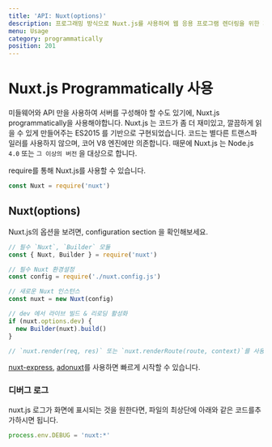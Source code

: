 ```yaml
---
title: 'API: Nuxt(options)'
description: 프로그래밍 방식으로 Nuxt.js를 사용하여 웹 응용 프로그램 렌더링을 위한 자체 서버를 자유롭게 만들 수 있는 미들웨어로 사용할 수 있습니다.
menu: Usage
category: programmatically
position: 201
---
```


# Nuxt.js Programmatically 사용

미들웨어와 API 만을 사용하여 서버를 구성해야 할 수도 있기에, Nuxt.js programmatically을 사용해야합니다. Nuxt.js 는 코드가 좀 더 재미있고, 깔끔하게 읽을 수 있게 만들어주는 ES2015 를 기반으로 구현되었습니다. 코드는 별다른 트랜스파일러를 사용하지 않으며, 코어 V8 엔진에만 의존합니다. 때문에 Nuxt.js 는 Node.js `4.0` 또는 `그 이상의 버전` 을 대상으로 합니다.

require를 통해 Nuxt.js를 사용할 수 있습니다.

```js
const Nuxt = require('nuxt')
```

## Nuxt(options)

Nuxt.js의 옵션을 보려면, configuration section 을 확인해보세요.

```js
// 필수 `Nuxt`, `Builder` 모듈
const { Nuxt, Builder } = require('nuxt')

// 필수 Nuxt 환경설정
const config = require('./nuxt.config.js')

// 새로운 Nuxt 인스턴스
const nuxt = new Nuxt(config)

// dev 에서 라이브 빌드 & 리로딩 활성화
if (nuxt.options.dev) {
  new Builder(nuxt).build()
}

// `nuxt.render(req, res)` 또는 `nuxt.renderRoute(route, context)`를 사용할 수 있습니다.
```

[nuxt-express](https://github.com/nuxt/express), [adonuxt](https://github.com/nuxt/adonuxt)를 사용하면 빠르게 시작할 수 있습니다.

### 디버그 로그

nuxt.js 로그가 화면에 표시되는 것을 원한다면, 파일의 최상단에 아래와 같은 코드를추가하시면 됩니다.

```js
process.env.DEBUG = 'nuxt:*'
```
